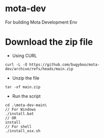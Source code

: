 # mota-dev
For building Mota Development Env

# Download the zip file
- Using CURL
```
curl -L -O https://github.com/bugyboo/mota-dev/archive/refs/heads/main.zip
```

- Unzip the file
```
tar -xf main.zip
```
- Run the script
```
cd .\mota-dev-main\
// For Windows
./install.bat
// OR
install
// For shell
./install_osx.sh
